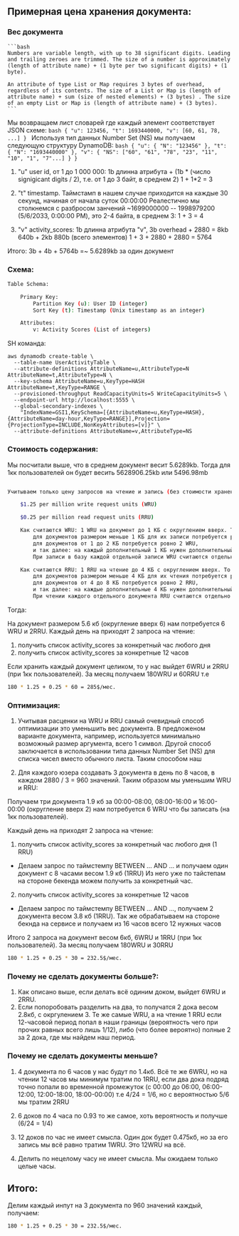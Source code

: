 ## Примерная цена хранения документа:

### Вес документа

    ```bash
    Numbers are variable length, with up to 38 significant digits. Leading and trailing zeroes are trimmed. The size of a number is approximately (length of attribute name) + (1 byte per two significant digits) + (1 byte).

    An attribute of type List or Map requires 3 bytes of overhead, regardless of its contents. The size of a List or Map is (length of attribute name) + sum (size of nested elements) + (3 bytes) . The size of an empty List or Map is (length of attribute name) + (3 bytes).
    ```

Мы возвращаем лист словарей где каждый элемент соответствует JSON схеме:
    ```bash
    {
        "u": 123456,
        "t": 1693440000,
        "v": [60, 61, 78, ...]
    }
    ```
    Используя тип данных Number Set (NS) мы получаем следующую структуру DynamoDB:
    ```bash
    {
        "u": {
            "N": "123456"
        },
        "t": {
            "N": "1693440000"
        },
        "v": {
            "NS": ["60", "61", "78", "23", "11", "10", "1", "7"...]
        }
    }
    ```

1. "u" user id, от 1 до 1 000 000:
1b длинна атрибута + (1b * (число signigicant digits / 2), т.е. от 1 до 3 байт, в среднем 2)
1 + 1*2 = 3

2. "t" timestamp. Таймстамп в нашем случае приходится на каждые 30 секунд, начиная от начала суток 00:00:00
Реалестично мы столкнемся с разбросом занчений 
~1699000000 -- 1998979200 (5/6/2033, 0:00:00 PM), это 2-4 байта, в среднем 3:
1 + 3 = 4


3. "v" activity_scores:
1b длинна атрибута "v", 3b overhead + 2880 = 8kb 640b + 2kb 880b (всего элементов)
1 + 3 + 2880 + 2880 = 5764

Итого: 3b + 4b + 5764b =~ 5.6289kb за один документ

### Схема:

```bash
Table Schema:

    Primary Key:
        Partition Key (u): User ID (integer)
        Sort Key (t): Timestamp (Unix timestamp as an integer)

    Attributes:
        v: Activity Scores (List of integers)
```

SH команда:

```shell
aws dynamodb create-table \
  --table-name UserActivityTable \
  --attribute-definitions AttributeName=u,AttributeType=N AttributeName=t,AttributeType=N \
  --key-schema AttributeName=u,KeyType=HASH AttributeName=t,KeyType=RANGE \
  --provisioned-throughput ReadCapacityUnits=5 WriteCapacityUnits=5 \
  --endpoint-url http://localhost:5555 \
  --global-secondary-indexes \
    "IndexName=GSI1,KeySchema=[{AttributeName=u,KeyType=HASH},{AttributeName=day-hour,KeyType=RANGE}],Projection={ProjectionType=INCLUDE,NonKeyAttributes=[v]}" \
  --attribute-definitions AttributeName=v,AttributeType=NS
```

### Стоимость содержания:

Мы посчитали выше, что в среднем документ весит 5.6289kb. Тогда для 1кк пользователей он будет весить 5628906.25kb или 5496.98mb

```bash

Учитываем только цену запросов на чтение и запись (без стоимости хранения и любых других фичей DynamoDB) и используем стандартный ценник:

    $1.25 per million write request units (WRU)

    $0.25 per million read request units (RRU)

    Как считаются WRU: 1 WRU на документ до 1 КБ с округлением вверх. То есть:
        для документов размером меньше 1 КБ для их записи потребуется ровно 1 WRU,
        для документов от 1 до 2 КБ потребуется ровно 2 WRU,
        и так далее: на каждый дополнительный 1 КБ нужен дополнительный 1 WRU.
        При записи в базу каждой отдельной записи WRU считаются отдельно.

    Как считаются RRU: 1 RRU на чтение до 4 КБ с округлением вверх. То есть:
        для документов размером меньше 4 КБ для их чтения потребуется ровно 1 RRU,
        для документов от 4 до 8 КБ потребуется ровно 2 RRU,
        и так далее: на каждые дополнительные 4 КБ нужен дополнительный 1 RRU.
        При чтении каждого отдельного документа RRU считаются отдельно.
```
Тогда:

На документ размером 5.6 кб (округление вверх 6) нам потребуется 6 WRU и 2RRU. Каждый день на приходят 2 запроса на чтение: 
1. получить список activity_scores за конкретный час любого дня
2. получить список activity_scores за конкретные 12 часов

Если хранить каждый документ целиком, то у нас выйдет 6WRU и 2RRU (при 1кк пользователей). За месяц получаем 180WRU и 60RRU 
т.е 

```bash
180 * 1.25 + 0.25 * 60 = 285$/мес.
```

### Оптимизация:

1. Учитывая расценки на WRU и RRU самый очевидный способ оптимизации это уменьшить вес документа. В предложеном варианте документа, например, используется 
минимально возможный размер аргумента, всего 1 символ. Другой способ заключается в использовании типа данных Number Set (NS) для списка чисел вместо обычного листа. Таким способом наш 

2. Для каждого юзера создавать 3 документа в день по 8 часов, в каждом 2880 / 3 = 960 значений. 
Таким образом мы уменьшим WRU и RRU:

Получаем три документа 1.9 кб за 00:00-08:00, 08:00-16:00 и 16:00-00:00 (округление вверх 2) нам потребуется 6 WRU что бы записать (на 1кк пользователей). 

Каждый день на приходят 2 запроса на чтение: 

1. получить список activity_scores за конкретный час любого дня (1 RRU)
- Делаем запрос по таймстемпу BETWEEN ... AND ... и получаем один документ с 8 часами весом 1.9 кб (1RRU)
Из него уже по тайстепам на стороне бекенда можем получить за конкретный час.

2. получить список activity_scores за конкретные 12 часов
- Делаем запрос по таймстемпу BETWEEN ... AND ..., получаем 2 документа весом 3.8 кб (1RRU). Так же обрабатываем на стороне бекнда на сервисе и
получаем из 16 часов всего 12 нужных часов

Итого 2 запроса на документ весом 6кб, 6WRU и 1RRU (при 1кк пользователей). 
За месяц получаем 180WRU и 30RRU
```bash
180 * 1.25 + 0.25 * 30 = 232.5$/мес.
```
### Почему не сделать документы больше?:

1. Как описано выше, если делать всё одиним доком, выйдет 6WRU и 2RRU. 
2. Если попоробовать разделить на два, то получатся 2 дока весом 
2.8кб, с окргулением 3. Те же самые WRU, а на чтение 1 RRU если 12-часовой период попал в наши границы (вероятность чего при прочих равных всего лишь 1/12), либо (что более вероятно) полные 2 за 2 дока, где мы найдем наш период.

### Почему не сделать документы меньше?

1. 4 документа по 6 часов у нас будут по 1.4кб. Всё те же 6WRU, но на чтении 12 часов мы минимум тратим по 1RRU, если два дока подряд точно попали во временной
промежуток (с 00:00 до 06:00, 06:00-12:00, 12:00-18:00, 18:00-00:00) т.е 4/24 = 1/6, но с вероятностью 5/6 мы тратим 2RRU

2. 6 доков по 4 часа по 0.93 то же самое, хоть вероятность и получше (6/24 = 1/4)

3. 12 доков по час не имеет смысла. Один док будет 0.475кб, но за его запись мы всё равно тратим 1WRU. Это 12WRU на всё.

4. Делить по нецелому часу не имеет смысла. Мы ожидаем только целые часы.

## Итого:
Делим каждый инпут на 3 документа по 960 значений каждый, получаем:
```bash
180 * 1.25 + 0.25 * 30 = 232.5$/мес.
```

